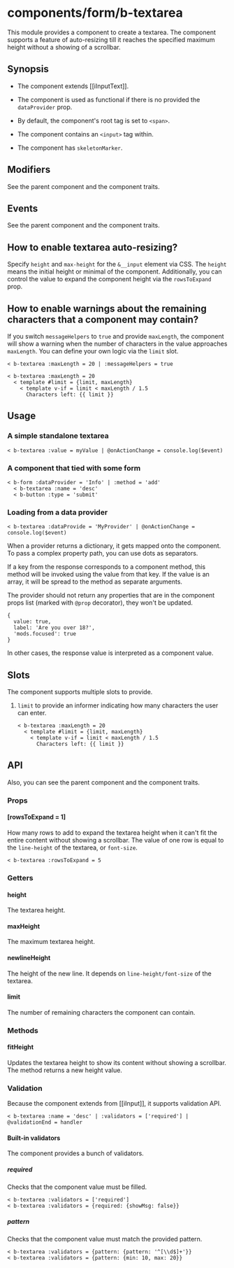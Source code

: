 # components/form/b-textarea

This module provides a component to create a textarea.
The component supports a feature of auto-resizing till it reaches the specified maximum height without a showing of a scrollbar.

## Synopsis

* The component extends [[iInputText]].

* The component is used as functional if there is no provided the `dataProvider` prop.

* By default, the component's root tag is set to `<span>`.

* The component contains an `<input>` tag within.

* The component has `skeletonMarker`.

## Modifiers

See the parent component and the component traits.

## Events

See the parent component and the component traits.

## How to enable textarea auto-resizing?

Specify `height` and `max-height` for the `&__input` element via CSS.
The `height` means the initial height or minimal of the component.
Additionally, you can control the value to expand the component height via the `rowsToExpand` prop.

## How to enable warnings about the remaining characters that a component may contain?

If you switch `messageHelpers` to `true` and provide `maxLength`,
the component will show a warning when the number of characters in the value approaches `maxLength`.
You can define your own logic via the `limit` slot.

```
< b-textarea :maxLength = 20 | :messageHelpers = true

< b-textarea :maxLength = 20
  < template #limit = {limit, maxLength}
    < template v-if = limit < maxLength / 1.5
      Characters left: {{ limit }}
```

## Usage

### A simple standalone textarea

```
< b-textarea :value = myValue | @onActionChange = console.log($event)
```

### A component that tied with some form

```
< b-form :dataProvider = 'Info' | :method = 'add'
  < b-textarea :name = 'desc'
  < b-button :type = 'submit'
```

### Loading from a data provider

```
< b-textarea :dataProvide = 'MyProvider' | @onActionChange = console.log($event)
```

When a provider returns a dictionary, it gets mapped onto the component.
To pass a complex property path, you can use dots as separators.

If a key from the response corresponds to a component method, this method will be invoked using the value from that key.
If the value is an array, it will be spread to the method as separate arguments.

The provider should not return any properties that are in the component props list (marked with `@prop` decorator),
they won't be updated.

```
{
  value: true,
  label: 'Are you over 18?',
  'mods.focused': true
}
```

In other cases, the response value is interpreted as a component value.

## Slots

The component supports multiple slots to provide.

1. `limit` to provide an informer indicating how many characters the user can enter.

   ```
   < b-textarea :maxLength = 20
     < template #limit = {limit, maxLength}
       < template v-if = limit < maxLength / 1.5
         Characters left: {{ limit }}
   ```

## API

Also, you can see the parent component and the component traits.

### Props

#### [rowsToExpand = 1]

How many rows to add to expand the textarea height when it can't fit the entire content without showing a scrollbar.
The value of one row is equal to the `line-height` of the textarea, or `font-size`.

```
< b-textarea :rowsToExpand = 5
```

### Getters

#### height

The textarea height.

#### maxHeight

The maximum textarea height.

#### newlineHeight

The height of the new line.
It depends on `line-height/font-size` of the textarea.

#### limit

The number of remaining characters the component can contain.

### Methods

#### fitHeight

Updates the textarea height to show its content without showing a scrollbar.
The method returns a new height value.

### Validation

Because the component extends from [[iInput]], it supports validation API.

```
< b-textarea :name = 'desc' | :validators = ['required'] | @validationEnd = handler
```

#### Built-in validators

The component provides a bunch of validators.

##### required

Checks that the component value must be filled.

```
< b-textarea :validators = ['required']
< b-textarea :validators = {required: {showMsg: false}}
```

##### pattern

Checks that the component value must match the provided pattern.

```
< b-textarea :validators = {pattern: {pattern: '^[\\d$]+'}}
< b-textarea :validators = {pattern: {min: 10, max: 20}}
```
